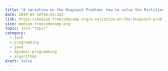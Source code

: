 ```yaml
---
title: "A variation on the Knapsack Problem: how to solve the Partition Equal Subset Sum problem in Java"
date: 2019-05-10T16:53:32Z
link: https://medium.freecodecamp.org/a-variation-on-the-knapsack-problem-how-to-solve-the-partition-equal-subset-sum-problem-in-java-7e0fc047f19b?source=rss----336d898217ee---4&utm_medium=RSS&utm_source=hune
site: medium.freecodecamp.org
topic: json:"topic"
category:
  - tech
  - programming
  - java
  - dynamic-programming
  - algorithms
draft: false
---
```

